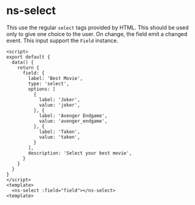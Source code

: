 # ns-select
This use the regular `select` tags provided by HTML. This should be used only to give one choice to the user.
On change, the field emit a changed event. This input support the `Field` instance.


```vue
<script>
export default {
  data() {
    return {
      field: {
        label: 'Best Movie',
        type: 'select',
        options: [
          {
            label: 'Joker',
            value: 'joker',
          }, {
            label: 'Avenger Endgame',
            value: 'avenger_endgame',
          }, {
            label: 'Taken',
            value: 'taken',
          }
        ],
        description: 'Select your best movie',
      }
    }
  }
}
</script>
<template>
  <ns-select :field="field"></ns-select>
<template>
```
